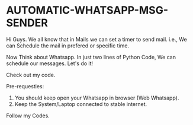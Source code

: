 # AUTOMATIC-WHATSAPP-MSG-SENDER

Hi Guys. We all know that in Mails we can set a timer to send mail. i.e., We can Schedule the mail in prefered or specific time.

Now Think about Whatsapp.
In just two lines of Python Code, We can schedule our messages. 
Let's do it!

Check out my code.

Pre-requesties:
1. You should keep open your Whatsapp in browser (Web Whatsapp).
2. Keep the System/Laptop connected to stable internet.

Follow my Codes.
